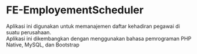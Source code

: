 # FE-EmployementScheduler

Aplikasi ini digunakan untuk memanajemen daftar kehadiran pegawai di suatu perusahaan.
</br>
Aplikasi ini dikembangkan dengan menggunakan bahasa pemrograman PHP Native, MySQL, dan Bootstrap
